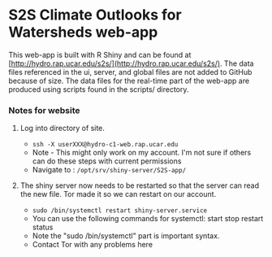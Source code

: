 # S2S Climate Outlooks for Watersheds web-app
This web-app is built with R Shiny and can be found at [http://hydro.rap.ucar.edu/s2s/](http://hydro.rap.ucar.edu/s2s/). The data files referenced in the ui, server, and global files are not added to GitHub because of size. The data files for the real-time part of the web-app are produced using scripts found in the scripts/ directory.

### Notes for website
1. Log into directory of site.
   - `ssh -X userXXX@hydro-c1-web.rap.ucar.edu`
   - Note - This might only work on my account. I'm not sure if others can do these steps with current permissions
   - Navigate to : `/opt/srv/shiny-server/S2S-app/`

2. The shiny server now needs to be restarted so that the server can read the new file. Tor made it so we can restart on our account.
   - `sudo /bin/systemctl restart shiny-server.service`
   - You can use the following commands for systemctl: start stop restart status
   - Note the "sudo /bin/systemctl" part is important syntax.
   - Contact Tor with any problems here

